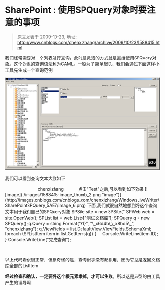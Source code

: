 # SharePoint : 使用SPQuery对象时要注意的事项 
> 原文发表于 2009-10-23, 地址: http://www.cnblogs.com/chenxizhang/archive/2009/10/23/1588415.html 


我们经常需要对一个列表进行查询，此时最灵活的方式就是直接使用SPQuery对象。这个对象的查询语法称为CAML。一般为了简单起见，我们会通过下面这样小工具先生成一个查询范例

 [![image](./images/1588415-image_thumb_1.png "image")](http://images.cnblogs.com/cnblogs_com/chenxizhang/WindowsLiveWriter/SharePointSPQuery_5AE7/image_4.png) 

 我们可以看到查询文本大致如下

 <Query>  
   <Where>  
      <Contains>  
         <FieldRef Name='\_x6d4b\_\_x8bd5\_' />  
         <Value Type='Text'>chenxizhang</Value>  
      </Contains>  
   </Where>  
</Query>   点击"Test"之后,可以看到如下效果 [![image](./images/1588415-image_thumb_2.png "image")](http://images.cnblogs.com/cnblogs_com/chenxizhang/WindowsLiveWriter/SharePointSPQuery_5AE7/image_6.png) 下面,我们就很自然地想到将这个查询文本用于我们自己的SPQuery对象 SPSite site = new SPSite("<http://localhost:8080");>  
SPWeb web = site.OpenWeb(); SPList list = web.Lists["测试文档库"];  
SPQuery q = new SPQuery();  
q.Query = string.Format("<Query><Where><Contains><FieldRef Name='{0}' /><Value Type='Text'>{1}</Value></Contains></Where></Query>", "\_x6d4b\_\_x8bd5\_", "chenxizhang"); q.ViewFields = list.DefaultView.ViewFields.SchemaXml; foreach (SPListItem item in list.GetItems(q))  
{  
    Console.WriteLine(item.ID);  
} Console.WriteLine("完成查询");  

  

 以上代码看似很正常，但很奇怪的是，查询似乎没有起作用，因为它总是返回文档库全部的ListItem

 **经过检查和确认，一定要将<Query>这个根元素拿掉，才可以生效**。所以这是典型的由工具产生的误导啊





















